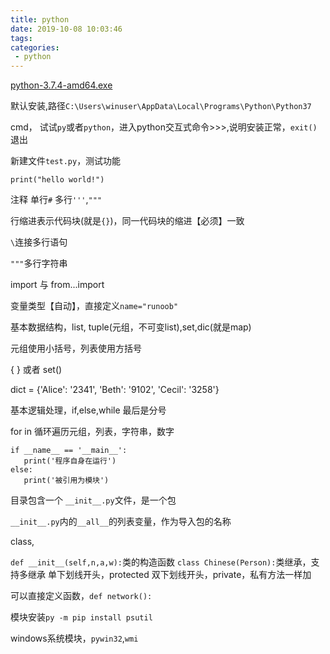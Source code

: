 ```yaml
---
title: python
date: 2019-10-08 10:03:46
tags:
categories:
 - python
---
```


[python-3.7.4-amd64.exe](https://www.python.org/ftp/python/3.7.4/python-3.7.4-amd64.exe)

默认安装,路径``C:\Users\winuser\AppData\Local\Programs\Python\Python37``

cmd， 试试``py``或者``python``，进入python交互式命令>>>,说明安装正常，``exit()`` 退出


新建文件``test.py``，测试功能
```
print("hello world!")
```

注释
单行``#``
多行``'''``,``"""``

行缩进表示代码块(就是``{}``)，同一代码块的缩进【必须】一致

``\``连接多行语句

``"""``多行字符串

import 与 from...import

变量类型【自动】，直接定义``name="runoob"``

基本数据结构，list, tuple(元组，不可变list),set,dic(就是map)

元组使用小括号，列表使用方括号

{ } 或者 set()

dict = {'Alice': '2341', 'Beth': '9102', 'Cecil': '3258'}

基本逻辑处理，if,else,while 最后是分号

for in 循环遍历元组，列表，字符串，数字

```
if __name__ == '__main__':
   print('程序自身在运行')
else:
   print('被引用为模块')
```

目录包含一个 ``__init__.py``文件，是一个包

``__init__.py``内的``__all__``的列表变量，作为导入包的名称

class,

``def __init__(self,n,a,w):``类的构造函数
``class Chinese(Person):``类继承，支持多继承
单下划线开头，protected
双下划线开头，private，私有方法一样加

可以直接定义函数，``def network():``


模块安装``py -m pip install psutil``

windows系统模块，``pywin32``,``wmi``